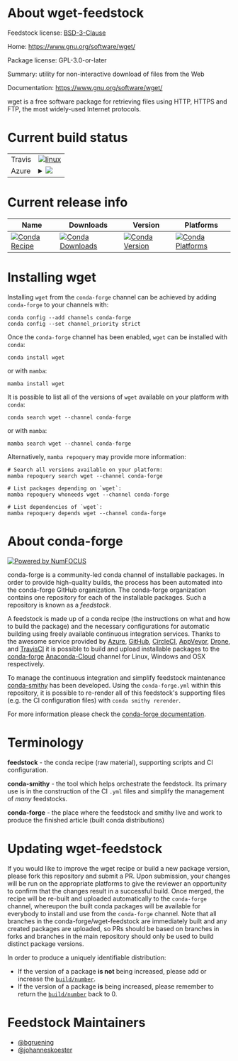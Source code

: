 About wget-feedstock
====================

Feedstock license: [BSD-3-Clause](https://github.com/conda-forge/wget-feedstock/blob/main/LICENSE.txt)

Home: https://www.gnu.org/software/wget/

Package license: GPL-3.0-or-later

Summary: utility for non-interactive download of files from the Web

Documentation: https://www.gnu.org/software/wget/

wget is a free software package for retrieving files using HTTP, HTTPS and FTP,
the most widely-used Internet protocols.


Current build status
====================


<table><tr>
    <td>Travis</td>
    <td>
      <a href="https://app.travis-ci.com/conda-forge/wget-feedstock">
        <img alt="linux" src="https://img.shields.io/travis/com/conda-forge/wget-feedstock/main.svg?label=Linux">
      </a>
    </td>
  </tr>
    
  <tr>
    <td>Azure</td>
    <td>
      <details>
        <summary>
          <a href="https://dev.azure.com/conda-forge/feedstock-builds/_build/latest?definitionId=6335&branchName=main">
            <img src="https://dev.azure.com/conda-forge/feedstock-builds/_apis/build/status/wget-feedstock?branchName=main">
          </a>
        </summary>
        <table>
          <thead><tr><th>Variant</th><th>Status</th></tr></thead>
          <tbody><tr>
              <td>linux_64</td>
              <td>
                <a href="https://dev.azure.com/conda-forge/feedstock-builds/_build/latest?definitionId=6335&branchName=main">
                  <img src="https://dev.azure.com/conda-forge/feedstock-builds/_apis/build/status/wget-feedstock?branchName=main&jobName=linux&configuration=linux%20linux_64_" alt="variant">
                </a>
              </td>
            </tr><tr>
              <td>linux_aarch64</td>
              <td>
                <a href="https://dev.azure.com/conda-forge/feedstock-builds/_build/latest?definitionId=6335&branchName=main">
                  <img src="https://dev.azure.com/conda-forge/feedstock-builds/_apis/build/status/wget-feedstock?branchName=main&jobName=linux&configuration=linux%20linux_aarch64_" alt="variant">
                </a>
              </td>
            </tr><tr>
              <td>linux_ppc64le</td>
              <td>
                <a href="https://dev.azure.com/conda-forge/feedstock-builds/_build/latest?definitionId=6335&branchName=main">
                  <img src="https://dev.azure.com/conda-forge/feedstock-builds/_apis/build/status/wget-feedstock?branchName=main&jobName=linux&configuration=linux%20linux_ppc64le_" alt="variant">
                </a>
              </td>
            </tr><tr>
              <td>osx_64</td>
              <td>
                <a href="https://dev.azure.com/conda-forge/feedstock-builds/_build/latest?definitionId=6335&branchName=main">
                  <img src="https://dev.azure.com/conda-forge/feedstock-builds/_apis/build/status/wget-feedstock?branchName=main&jobName=osx&configuration=osx%20osx_64_" alt="variant">
                </a>
              </td>
            </tr><tr>
              <td>osx_arm64</td>
              <td>
                <a href="https://dev.azure.com/conda-forge/feedstock-builds/_build/latest?definitionId=6335&branchName=main">
                  <img src="https://dev.azure.com/conda-forge/feedstock-builds/_apis/build/status/wget-feedstock?branchName=main&jobName=osx&configuration=osx%20osx_arm64_" alt="variant">
                </a>
              </td>
            </tr>
          </tbody>
        </table>
      </details>
    </td>
  </tr>
</table>

Current release info
====================

| Name | Downloads | Version | Platforms |
| --- | --- | --- | --- |
| [![Conda Recipe](https://img.shields.io/badge/recipe-wget-green.svg)](https://anaconda.org/conda-forge/wget) | [![Conda Downloads](https://img.shields.io/conda/dn/conda-forge/wget.svg)](https://anaconda.org/conda-forge/wget) | [![Conda Version](https://img.shields.io/conda/vn/conda-forge/wget.svg)](https://anaconda.org/conda-forge/wget) | [![Conda Platforms](https://img.shields.io/conda/pn/conda-forge/wget.svg)](https://anaconda.org/conda-forge/wget) |

Installing wget
===============

Installing `wget` from the `conda-forge` channel can be achieved by adding `conda-forge` to your channels with:

```
conda config --add channels conda-forge
conda config --set channel_priority strict
```

Once the `conda-forge` channel has been enabled, `wget` can be installed with `conda`:

```
conda install wget
```

or with `mamba`:

```
mamba install wget
```

It is possible to list all of the versions of `wget` available on your platform with `conda`:

```
conda search wget --channel conda-forge
```

or with `mamba`:

```
mamba search wget --channel conda-forge
```

Alternatively, `mamba repoquery` may provide more information:

```
# Search all versions available on your platform:
mamba repoquery search wget --channel conda-forge

# List packages depending on `wget`:
mamba repoquery whoneeds wget --channel conda-forge

# List dependencies of `wget`:
mamba repoquery depends wget --channel conda-forge
```


About conda-forge
=================

[![Powered by
NumFOCUS](https://img.shields.io/badge/powered%20by-NumFOCUS-orange.svg?style=flat&colorA=E1523D&colorB=007D8A)](https://numfocus.org)

conda-forge is a community-led conda channel of installable packages.
In order to provide high-quality builds, the process has been automated into the
conda-forge GitHub organization. The conda-forge organization contains one repository
for each of the installable packages. Such a repository is known as a *feedstock*.

A feedstock is made up of a conda recipe (the instructions on what and how to build
the package) and the necessary configurations for automatic building using freely
available continuous integration services. Thanks to the awesome service provided by
[Azure](https://azure.microsoft.com/en-us/services/devops/), [GitHub](https://github.com/),
[CircleCI](https://circleci.com/), [AppVeyor](https://www.appveyor.com/),
[Drone](https://cloud.drone.io/welcome), and [TravisCI](https://travis-ci.com/)
it is possible to build and upload installable packages to the
[conda-forge](https://anaconda.org/conda-forge) [Anaconda-Cloud](https://anaconda.org/)
channel for Linux, Windows and OSX respectively.

To manage the continuous integration and simplify feedstock maintenance
[conda-smithy](https://github.com/conda-forge/conda-smithy) has been developed.
Using the ``conda-forge.yml`` within this repository, it is possible to re-render all of
this feedstock's supporting files (e.g. the CI configuration files) with ``conda smithy rerender``.

For more information please check the [conda-forge documentation](https://conda-forge.org/docs/).

Terminology
===========

**feedstock** - the conda recipe (raw material), supporting scripts and CI configuration.

**conda-smithy** - the tool which helps orchestrate the feedstock.
                   Its primary use is in the construction of the CI ``.yml`` files
                   and simplify the management of *many* feedstocks.

**conda-forge** - the place where the feedstock and smithy live and work to
                  produce the finished article (built conda distributions)


Updating wget-feedstock
=======================

If you would like to improve the wget recipe or build a new
package version, please fork this repository and submit a PR. Upon submission,
your changes will be run on the appropriate platforms to give the reviewer an
opportunity to confirm that the changes result in a successful build. Once
merged, the recipe will be re-built and uploaded automatically to the
`conda-forge` channel, whereupon the built conda packages will be available for
everybody to install and use from the `conda-forge` channel.
Note that all branches in the conda-forge/wget-feedstock are
immediately built and any created packages are uploaded, so PRs should be based
on branches in forks and branches in the main repository should only be used to
build distinct package versions.

In order to produce a uniquely identifiable distribution:
 * If the version of a package **is not** being increased, please add or increase
   the [``build/number``](https://docs.conda.io/projects/conda-build/en/latest/resources/define-metadata.html#build-number-and-string).
 * If the version of a package **is** being increased, please remember to return
   the [``build/number``](https://docs.conda.io/projects/conda-build/en/latest/resources/define-metadata.html#build-number-and-string)
   back to 0.

Feedstock Maintainers
=====================

* [@bgruening](https://github.com/bgruening/)
* [@johanneskoester](https://github.com/johanneskoester/)

